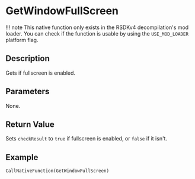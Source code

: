 # GetWindowFullScreen

!!! note
    This native function only exists in the RSDKv4 decompilation's mod loader. You can check if the function is usable by using the `USE_MOD_LOADER` platform flag.

## Description
Gets if fullscreen is enabled.

## Parameters
None.

## Return Value
Sets `checkResult` to `true` if fullscreen is enabled, or `false` if it isn't.

## Example
```
CallNativeFunction(GetWindowFullScreen)
```
